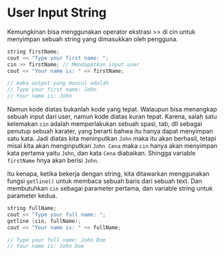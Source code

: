 # User Input String

Kemungkinan bisa menggunakan operator ekstrasi >> di cin untuk menyimpan sebuah string yang dimasukkan oleh pengguna.

```cpp
string firstName;
cout << "Type your first name: ";
cin >> firstName; // Mendapatkan input user 
cout << "Your name is: " << firstName;

// maka output yang muncul adalah
// Type your first name: John
// Your name is: John
```

Namun kode diatas bukanlah kode yang tepat. Walaupun bisa menangkap sebuah input dari user, namun kode diatas kuran tepat. Karena, salah satu kelemakan `cin` adalah memperlakukan sebuah spasi, tab, dll sebagai penutup sebuah karater, yang berarti bahwa itu hanya dapat menyimpan satu kata. Jadi diatas kita meninputkan `John` maka itu akan berhasil, tetapi misal kita akan menginputkan `John Cena` maka `cin` hanya akan menyimpan kata pertama yaitu `John`, dan kata `Cena` diabaikan. Shingga variable `firstName` hnya akan berisi `John`. 

Itu kenapa, ketika bekerja dengan string, kita ditawarkan menggunakan fungsi `getline()` untuk membaca sebuah baris dari sebuah text. Dan membutuhkan `cin` sebagai parameter pertama, dan variable string untuk parameter kedua.

```cpp
string fullName;
cout << "Type your full name: ";
getline (cin, fullName);
cout << "Your name is: " << fullName;

// Type your full name: John Doe
// Your name is: John Doe
```